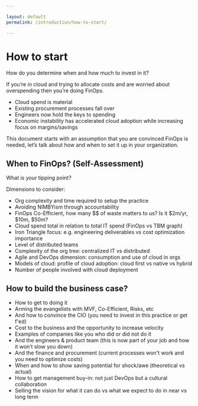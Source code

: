 ```yaml
---

layout: default
permalink: /introduction/how-to-start/

---
```


# How to start 

How do you determine when and how much to invest in it?

If you’re in cloud and trying to allocate costs and are worried about overspending then you’re doing FinOps.

- Cloud spend is material
- Existing procurement processes fall over 
- Engineers now hold the keys to spending
- Economic instability has accelerated cloud adoption while increasing focus on margins/savings

This document starts with an assumption that you are convinced FinOps is needed, let’s talk about how and when to set it up in your organization. 

## When to FinOps? (Self-Assessment)

What is your tipping point? 

Dimensions to consider:
- Org complexity and time required to setup the practice
- Avoiding NIMBYism through accountability
- FinOps Co-Efficient, how many $$ of waste matters to us? Is it $2m/yr, $10m, $50m?
- Cloud spend total in relation to total IT spend (FinOps vs TBM graph)
- Iron Triangle focus: e.g. engineering deliverables vs cost optimization importance
- Level of distributed teams
- Complexity of the org tree: centralized IT vs distributed
- Agile and DevOps dimension: consumption and use of cloud in orgs
- Models of cloud: profile of cloud adoption: cloud first vs native vs hybrid
- Number of people involved with cloud deployment

## How to build the business case?
- How to get to doing it
- Arming the evangelists with MVF, Co-Efficient, Risks, etc
- And how to convince the CIO (you need to invest in this practice or get f'ed)
- Cost to the business and the opportunity to increase velocity
- Examples of companies like you who did or did not do it
- And the engineers & product team (this is now part of your job and how it won’t slow you down)
- And the finance and procurement (current processes won't work and you need to optimize costs)
- When and how to show saving potential for shock/awe (theoretical vs actual)
- How to get management buy-in: not just DevOps but a cultural collaboration
- Selling the vision for what it can do vs what we expect to do in near vs long term

